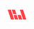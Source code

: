 <p align="center">
  <a href="https://bartosjiri.com"><img height="42" src="https://raw.githubusercontent.com/bartosjiri/bartosjiri/master/assets/logo.svg" /></a>
</p>